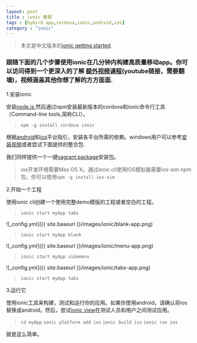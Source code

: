 ```yaml
---
layout: post
title : ionic 教程
tags : [hybird app,cordova,ionic,android,ios]
category : "ionic"
---
```


> 本文是中文版本的[ionic getting started](http://ionicframework.com/getting-started/).

### 跟随下面的几个步骤使用ionic在几分钟内构建高质量移动app。你可以访问得到一个更深入的了解 [额外视频课程](https://www.youtube.com/watch?v=C-UwOWB9Io4&feature=youtu.be)(youtube链接，需要翻墙)，视频涵盖其他你想了解的方方面面.

1.安装ionic

安装[node.js](http://nodejs.org),然后通过npm安装最新版本的cordova和ionic命令行工具（Command-line tools,简称CLI）。

> `npm -g install cordova ionic`

根据[android](http://cordova.apache.org/docs/en/3.3.0/guide_platforms_android_index.md.html#Android%20Platform%20Guide)和[ios](http://cordova.apache.org/docs/en/3.3.0/guide_platforms_ios_index.md.html#iOS%20Platform%20Guide)平台指引，安装各平台所需的依赖。windows用户可以参考[安装视频](http://learn.ionicframework.com/videos/windows-android/)或者尝试下面提供的整合包.

我们同样提供一个一键[vagrant package](https://github.com/driftyco/ionic-cordova-android-vagrant)安装包。

 > ios开发环境需要Max OS X。通过ionic cli使用IOS模拟器需要ios-sim npm包，你可以使用`npm -g install ios-sim`

2.开始一个工程

使用ionic cli创建一个使用完整demo模版的工程或者空白的工程。

> `ionic start myApp tabs`

![_config.yml]({{ site.baseurl }}/images/ionic/blank-app.png)

> `ionic start myApp blank`

![_config.yml]({{ site.baseurl }}/images/ionic/menu-app.png)

> `ionic start myApp sidemenu`

![_config.yml]({{ site.baseurl }}/images/ionic/tabs-app.png)

> `ionic start myApp tabs`

3.运行它

使用ionic工具来构建，测试和运行你的应用。如果你使用android，请确认将ios替换成android。然后，尝试[ionic view](http://view.ionic.io/)在测试人员和用户之间测试应用。

> `cd myApp`
> `ionic platform add ios`
> `ionic build ios`
> `ionic run ios`

就是这么简单。